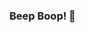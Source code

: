 ### Beep Boop! 👋

<!--
Here are some ideas to get you started:

- 🔭 I’m currently working at @Cloutwallet as a full-stack backend engineer.
- 🌱 Things that I am currently learning includes GoLang and intermediate/advanced level TypeScript.
- 👯 I’m open to collaborate on projects whether open-source or freelance.
- 💬 Ask me anything about space! I am a cosmos enthusiast and I always keep an eye up there ;)  
- 📫 You can reach me at Discord (AMRIK#6641) or email.
- ⚡ Fun fact: Almost anything powered with electricity needs to be coded. Can you imagine?!
-->
